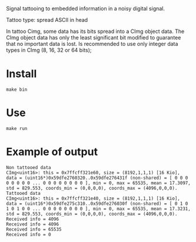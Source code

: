 Signal tattooing to embedded information in a noisy digital signal.

Tattoo type: spread ASCII in head

In tattoo Cimg, some data has its bits spread into a CImg object data. The CImg object data has only the least significant bit modified to guarantee that no important data is lost.
Is recommended to use only integer data types in CImg (8, 16, 32 or 64 bits);

# Install 
~~~ { .bash }
make bin
~~~

# Use

~~~ { .bash }
make run
~~~

# Example of output
~~~{ .bash}
Non tattooed data
CImg<uint16>: this = 0x7ffcff321e60, size = (8192,1,1,1) [16 Kio], data = (uint16*)0x59dfe2760320..0x59dfe276431f (non-shared) = [ 0 0 0 0 0 0 0 0 ... 0 0 0 0 0 0 0 0 ], min = 0, max = 65535, mean = 17.3097, std = 829.553, coords_min = (0,0,0,0), coords_max = (4096,0,0,0).
Tattooed data
CImg<uint16>: this = 0x7ffcff321e40, size = (8192,1,1,1) [16 Kio], data = (uint16*)0x59dfe275c310..0x59dfe276030f (non-shared) = [ 0 1 0 1 0 1 0 0 ... 0 0 0 0 0 0 0 0 ], min = 0, max = 65535, mean = 17.3231, std = 829.553, coords_min = (0,0,0,0), coords_max = (4096,0,0,0).
Received info = 4096
Received info = 4096
Received info = 65535
Received info = 0
